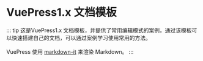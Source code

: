 # VuePress1.x 文档模板

::: tip
这是VuePress1.x 文档模板，并提供了常用编辑模式的案例，通过该模板可以快速搭建自己的文档，可以通过案例学习使用常用的方法。<br/> <br/>
VuePress 使用 [markdown-it](https://github.com/markdown-it/markdown-it) 来渲染 Markdown。
:::
